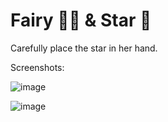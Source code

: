 # Fairy 🧚‍♀️ & Star 🌟

Carefully place the star in her hand.

Screenshots:

![image](https://user-images.githubusercontent.com/17800800/159889779-77d65bc4-23cc-4776-9875-abd3dd41903d.png)

![image](https://user-images.githubusercontent.com/17800800/159889875-479a03b6-e2fd-4f35-8810-0056dee09b32.png)

